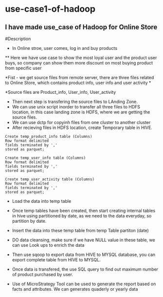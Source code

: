 # use-case1-of-hadoop

## I have made use_case of Hadoop for Online Store

#Description 
* In Online stroe, user comes, log in and buy products

** Here we have use case to show the most loyal user and the product user buys, so company can show them more discount on most buying product from specific user

*Fist - we get source files from remote server, there are three files related to Online Store, which contains product info, user info and user activity *

*Source files are Product_info, User_info, User_activity
* Then next step is transfering the source files to LAnding Zone.
* We can use unix script inorder to transfer all three files to HDFS location, in this case landing zone is HDFS, where we are getting the source files.
* We can use dctp for copyinh files from one cluster to another cluster
* After recieving files in HDFS location, create Temporary table in HIVE.

```
Create temp_product_info table (Columns)
Row format delimited
fields terminated by ','
stored as parquet;
```
```
Create temp_user_info table (Columns)
Row format delimited
fields terminated by ','
stored as parquet;
```
```
Create temp_user_activity table (Columns)
Row format delimited
fields terminated by ','
stored as parquet;
```
* Load the data into temp table
* Once temp tables have been created, then start creating internal tables in hive using partitioned by date, as we need to the data everyday, so partition by date.
* Insert the data into these temp table from temp Table partiton (date)
* DO data cleansing, make sure if we have NULL value in these table, we can use
Look ups to enrich the data

* Then use sqoop to export data from HIVE to MYSQL database, you can export complete table from HIVE to MYSQL.
* Once data is transfered, the use SQL query to find out maximum number of product purchased by user.
* Use of MicroStrategy Tool can be used to generate the report based on facts and attributes. We can generates quaderly or yearly data 
